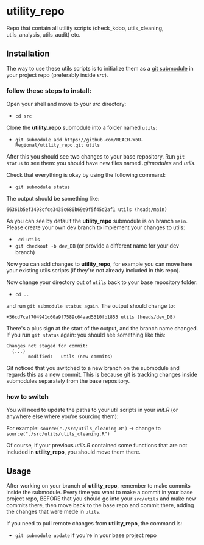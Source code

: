 # utility_repo
Repo that contain all utility scripts (check_kobo, utils_cleaning, utils_analysis, utils_audit) etc.

## Installation

The way to use these utils scripts is to initialize them as a [git submodule](https://git-scm.com/book/en/v2/Git-Tools-Submodules) in your project repo (preferably inside _src_).

### follow these steps to install:

Open your shell and move to your _src_ directory:

- ```cd src```

Clone the __utility_repo__ submodule into a folder named `utils`:

- ```git submodule add https://github.com/REACH-WoU-Regional/utility_repo.git utils```

After this you should see two changes to your base repository. Run `git status` to see them: you should have new files named _.gitmodules_ and _utils_. 

Check that everything is okay by using the following command:

- ```git submodule status```

The output should be something like:

``` 
66361b5ef3498cfce3435c680b69e9f5f45d2af1 utils (heads/main) 
```

As you can see by default the __utility_repo__ submodule is on branch `main`. Please create your own dev branch to implement your changes to utils:

- ``` cd utils```
- ```git checkout -b dev_DB``` (or provide a different name for your dev branch)

Now you can add changes to __utility_repo__, for example you can move here your existing utils scripts (if they're not already included in this repo). 

Now change your directory out of `utils` back to your base repository folder:

- ```cd ..```
 
and run `git submodule status again`. The output should change to:

```
+56cd7caf704941c60a9f7589c64aad5310fb1855 utils (heads/dev_DB)
```

There's a plus sign at the start of the output, and the branch name changed. If you run `git status` again: you should see something like this:

```
Changes not staged for commit:
  (...)
        modified:   utils (new commits)
```

Git noticed that you switched to a new branch on the submodule and regards this as a new commit. This is because git is tracking changes inside submodules separately from the base repository.

### how to switch

You will need to update the paths to your util scripts in your _init.R_ (or anywhere else where you're sourcing them):

For example: ```source("./src/utils_cleaning.R")``` -> change to ```source("./src/utils/utils_cleaning.R")```

Of course, if your previous _utils.R_ contained some functions that are not included in __utility_repo__, you should move them there.

## Usage

 After working on your branch of __utility_repo__, remember to make commits inside the submodule. Every time you want to make a commit in your base project repo, BEFORE that you should go into your `src/utils` and make new commits there, then move back to the base repo and commit there, adding the changes that were mede in `utils`.
 
 If you need to pull remote changes from __utility_repo__, the command is:
 
 - `git submodule update` if you're in your base project repo
